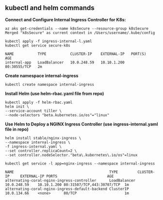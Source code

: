 ## kubectl and helm commands


<b>Connect and Configure Internal Ingress Controller for K8s:</b>

    az aks get-credentials --name k8sSecure --resource-group k8sSecure
    Merged "k8sSecure" as current context in /Users/username/.kube/config
    
    kubectl apply -f ingress-internal-l.yaml
    kubectl get service secure-k8s
    
    NAME           TYPE           CLUSTER-IP    EXTERNAL-IP   PORT(S)        AGE
    internal-app   LoadBalancer   10.0.248.59   10.10.1.200    80:30555/TCP   2m

<b>Create namespace internal-ingress</b>
    
    kubectl create namespace internal-ingress
    
<b>Install Helm (use helm-rbac.yaml file from repo)</b>
        
    kubectl apply -f helm-rbac.yaml
    helm init \
    --service-account tiller \
    --node-selectors "beta.kubernetes.io/os"="linux"

<b>Use Helm to Deploy a NGINX Ingress Controller (use ingress-internal.yaml file in repo)</b>
    
    helm install stable/nginx-ingress \
    --namespace internal-ingress \
    -f ingress-internal.yaml \
    --set controller.replicaCount=2 \
    --set controller.nodeSelector."beta\.kubernetes\.io/os"=linux
    
    kubectl get service -l app=nginx-ingress --namespace internal-ingress
    
    NAME                                            TYPE         CLUSTER-IP     EXTERNAL-IP PORTS                       AGE
    alternating-coral-nginx-ingress-controller      LoadBalancer 10.0.248.59    10.10.1.200 80:31507/TCP,443:30707/TCP  1m
    alternating-coral-nginx-ingress-default-backend ClusterIP    10.0.134.66    <none>      80/TCP                      1m
    

